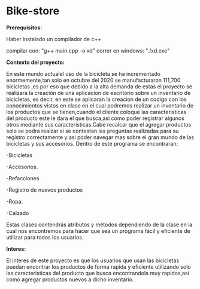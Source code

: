 # Bike-store

**Prerequisitos:**


Haber instalado un compilador de c++

compilar con: "g++ main.cpp -o xd" correr en windows: "./xd.exe"



**Contexto del proyecto:**

En este mundo actualel uso de  la bicicleta se ha incrementado enormemente,tan solo en octubre del 2020 se manufacturaron 111,700 bicicletas ,es por eso que debido a la alta demanda de estas el proyecto se realizara la creación de una aplicacion de escritorio sobre un inventario de bicicletas, es decir, en este se aplicaran la creacion de un codigo con los  conocimientos vistos en clase en el cual podremos realizar un inventario de los productos que se tienen,cuando el cliente coloque  las caracteristicas del producto este le dara el que busca,asi como poder registrar algunos otros mediante sus caracteristicas.Cabe recalcar que el agregar productos solo se podra reaizar si se contestan las preguntas realizadas para su registro correctamente y asi poder navegar mas sobre el gran mundo de las bicicletas y sus accesorios.
Dentro de este programa se encontraran:

-Bicicletas

-Accesorios.

-Refacciones

-Registro de nuevos productos 

-Ropa.

-Calzado

Estas clases contendrás atributos y métodos dependiendo de la clase en la cual nos encontremos para hacer que sea un programa fácil y eficiente de utilizar para todos los usuarios.

**Interes:**

El interes de este proyecto es que los usuarios que usan las bicicletas puedan encontrar los productos de forma rapida y eficiente utilizando solo las caracteristicas del producto que busca encontrandola muy rapidos,asi como agregar productos nuevos a dicho inventario.
